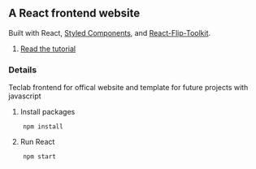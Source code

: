 ## A React frontend website
Built with React, [Styled Components](https://www.styled-components.com/), and [React-Flip-Toolkit](https://github.com/aholachek/react-flip-toolkit).

1. [Read the tutorial](https://css-tricks.com/building-a-complex-ui-animation-in-react-simply/)


### Details

Teclab frontend for offical website and template for future projects with javascript 

1. Install packages
```shell
    npm install
```

2. Run React
```shell
    npm start
```
